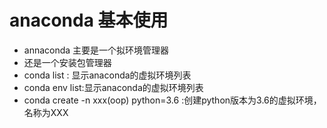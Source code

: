 # anaconda 基本使用
- annaconda 主要是一个拟环境管理器
- 还是一个安装包管理器
- conda list : 显示anaconda的虚拟环境列表
- conda env list:显示anaconda的虚拟环境列表
- conda create -n xxx(oop) python=3.6 :创建python版本为3.6的虚拟环境，名称为XXX